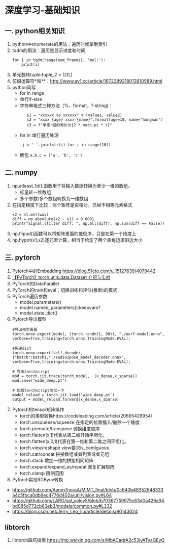 # 深度学习-基础知识

## 一. python相关知识
1. python中enumerate的用法：遍历时候拿到索引
2. tqdm的用法：遍历是显示进度和时间
    ```
    for i in tqdm(range(num_frames), 'mel:'):
        print(i)
    ```
3. 单元数转tuple:tuple_2 = (20,)
4. 前缀运算符*和**：http://www.ay1.cc/article/1672389218013810589.html
5. python简写
    - for in range
    - 单行if-else
    - 字符串格式三种方法（%，format，f-string)：
       ```
          s1 = "xxxxxx %s xxxxxx" % (value1, value2)
          s2 = "xxxx {age} xxxx {name}".format(age=18, name="hangman")
          s3 = f"半径r圆的周长为{2 * math.pi * r}" 
       ```
    - for in 单行遍历处理
       ```
        j = ' '.join(str(i) for i in range(10))
      ```
    - 解包
        ```a,b,c = ['a', 'b', 'c']```
    
## 二. numpy
1. np.atleast_1d():函数用于将输入数据转换为至少一维的数组。
   - 标量转一维数组
   - 多个参数/多个数组转换为一维数组
2. 在指定精度下比较：两个矩阵是否相对，已经不相等元素格式
    ```
    x2 = st.mel(wav)
    diff = np.absolute(x2 - x1) < 0.0001
    print("signal.lfilter diff: ", np.all(diff), np.sum(diff == False))
    ```
3. np.flipud()函数可以将矩阵里面的值倒序，只是在第一个维度上
4. np.hypot(x1,x2)逐元素计算，相当于给定了两个直角边求斜边大小

## 三. pytorch
1. Pytorch中的Embedding https://blog.51cto.com/u_15127639/4079442
1. [【PyTorch】torch.utils.data.Dataset 介绍与实战](https://blog.csdn.net/weixin_44211968/article/details/123744513)
1. PyTorch的DataParallel
1. PyTorch的train和eval：切换训练和评估(推断)的模式
1. PyTorch遍历参数:
    - model.parameters()
    - model.named_parameters():keepvars?
    - model.state_dict()
1. Pytorch导出模型
    ```
    #导出模型看看
    torch.onnx.export(model, (torch.randn(1, 90)), "./nerf-model.onnx", verbose=True,training=torch.onnx.TrainingMode.EVAL);
    
    #传递dict
    torch.onnx.export(self.decoder, {"batch":batch},"./audio2pose_model_decoder.onnx", verbose=True,training=torch.onnx.TrainingMode.EVAL);

    # 导出torchscript
    mod = torch.jit.trace(torch_model,  (x_dense,x_sparse))
    mod.save("wide_deep.pt")
    
    # 加载torchscript测试一下
    model_reload = torch.jit.load('wide_deep.pt')
    output = model_reload.forward(x_dense,x_sparse)

    ```
1. Pytorch的tensor矩阵操作
   - torch的类型转换https://codeleading.com/article/20665429954/
   - torch.unsqueeze/squeeze 在指定的位置插入/删除一个维度
   - torch.premute/transpose 调换维度顺序
   - torch.flatten(x,1)代表从第二维开始平坦化。
   - torch.flatten(x,0,1)代表在第一维和第二维之间平坦化。
   - torch.view/reshape  view要求is_contiguous
   - torch.cat/concat 拼接数组或者列表或者元组
   - torch.stack 增加一维的拼接相同矩阵
   - torch.expand/expand_as/repeat 重复扩展矩阵
   - torch.clamp 限制范围
1. Pytorch实现RGByuv转换
  - https://github.com/Aaron7noraA/MIMT_final/blob/0c640b48352648333a4c5fbca0db9ec4776d402a/util/vision.py#L64
  - https://github.com/LARG/spl_yolov5/blob/b70367759975c63d0a426a94bd085d772cb63eb3/models/common.py#L332
  - https://blog.csdn.net/Jerry_Leo_liu/article/details/90143024

## libtorch
1. libtorch踩坑指南 https://mp.weixin.qq.com/s/MbACadrA2c53jyATyaGEyQ